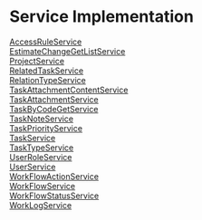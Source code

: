# Service Implementation

[AccessRuleService](https://github.com/progwards-tasktracker/tasktracker) <br />
[EstimateChangeGetListService](https://github.com/progwards-tasktracker/tasktracker) <br />
[ProjectService](https://github.com/progwards-tasktracker/tasktracker) <br />
[RelatedTaskService](https://github.com/progwards-tasktracker/tasktracker) <br />
[RelationTypeService](https://github.com/progwards-tasktracker/tasktracker) <br />
[TaskAttachmentContentService](https://github.com/progwards-tasktracker/tasktracker) <br />
[TaskAttachmentService](https://github.com/progwards-tasktracker/tasktracker) <br />
[TaskByCodeGetService](https://github.com/progwards-tasktracker/tasktracker) <br />
[TaskNoteService](https://github.com/progwards-tasktracker/tasktracker) <br />
[TaskPriorityService](https://github.com/progwards-tasktracker/tasktracker) <br />
[TaskService](https://github.com/progwards-tasktracker/tasktracker) <br />
[TaskTypeService](https://github.com/progwards-tasktracker/tasktracker) <br />
[UserRoleService](https://github.com/progwards-tasktracker/tasktracker) <br />
[UserService](https://github.com/progwards-tasktracker/tasktracker) <br />
[WorkFlowActionService](https://github.com/progwards-tasktracker/tasktracker) <br />
[WorkFlowService](https://github.com/progwards-tasktracker/tasktracker) <br />
[WorkFlowStatusService](https://github.com/progwards-tasktracker/tasktracker) <br />
[WorkLogService](https://github.com/progwards-tasktracker/tasktracker) <br />